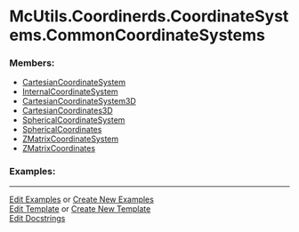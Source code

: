 # <a id="McUtils.Coordinerds.CoordinateSystems.CommonCoordinateSystems">McUtils.Coordinerds.CoordinateSystems.CommonCoordinateSystems</a>
    


### Members:

  - [CartesianCoordinateSystem](CommonCoordinateSystems/CartesianCoordinateSystem.md)
  - [InternalCoordinateSystem](CommonCoordinateSystems/InternalCoordinateSystem.md)
  - [CartesianCoordinateSystem3D](CommonCoordinateSystems/CartesianCoordinateSystem3D.md)
  - [CartesianCoordinates3D](CommonCoordinateSystems/CartesianCoordinates3D.md)
  - [SphericalCoordinateSystem](CommonCoordinateSystems/SphericalCoordinateSystem.md)
  - [SphericalCoordinates](CommonCoordinateSystems/SphericalCoordinates.md)
  - [ZMatrixCoordinateSystem](CommonCoordinateSystems/ZMatrixCoordinateSystem.md)
  - [ZMatrixCoordinates](CommonCoordinateSystems/ZMatrixCoordinates.md)

### Examples:



___

[Edit Examples](https://github.com/McCoyGroup/References/edit/gh-pages/Documentation/examples/McUtils/Coordinerds/CoordinateSystems/CommonCoordinateSystems.md) or 
[Create New Examples](https://github.com/McCoyGroup/References/new/gh-pages/?filename=Documentation/examples/McUtils/Coordinerds/CoordinateSystems/CommonCoordinateSystems.md) <br/>
[Edit Template](https://github.com/McCoyGroup/References/edit/gh-pages/Documentation/templates/McUtils/Coordinerds/CoordinateSystems/CommonCoordinateSystems.md) or 
[Create New Template](https://github.com/McCoyGroup/References/new/gh-pages/?filename=Documentation/templates/McUtils/Coordinerds/CoordinateSystems/CommonCoordinateSystems.md) <br/>
[Edit Docstrings](https://github.com/McCoyGroup/McUtils/edit/master/Coordinerds/CoordinateSystems/CommonCoordinateSystems/__init__.py?message=Update%20Docs)